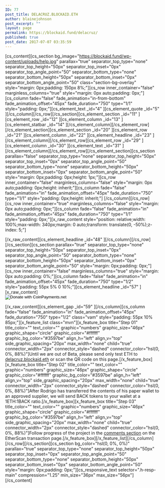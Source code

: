 ```yaml
---
ID: 77
post_title: DELACRUZ.BLOCKAID.ETH
author: blainejohnson
post_excerpt: ""
layout: page
permalink: https://blockaid.fund/delacruz/
published: true
post_date: 2017-07-07 03:35:59
---
```

[cs_content][cs_section bg_image="https://blockaid.fund/wp-content/uploads/help.jpg" parallax="true" separator_top_type="none" separator_top_height="50px" separator_top_inset="0px" separator_top_angle_point="50" separator_bottom_type="none" separator_bottom_height="50px" separator_bottom_inset="0px" separator_bottom_angle_point="50" class="section-bg-overlay" style="margin: 0px;padding: 150px 8%;"][cs_row inner_container="false" marginless_columns="true" style="margin: 0px auto;padding: 0px;"][cs_column fade="false" fade_animation="in-from-bottom" fade_animation_offset="45px" fade_duration="750" type="1/1" style="padding: 0px;"][cs_element_text _id="4" ][cs_element_quote _id="5" ][/cs_column][/cs_row][/cs_section][cs_element_section _id="11" ][cs_element_row _id="12" ][cs_element_column _id="13" ][cs_element_statbar _id="14" ][/cs_element_column][/cs_element_row][/cs_element_section][cs_element_section _id="20" ][cs_element_row _id="21" ][cs_element_column _id="22" ][cs_element_headline _id="23" ][/cs_element_column][/cs_element_row][cs_element_row _id="29" ][cs_element_column _id="30" ][cs_element_text _id="31" ][/cs_element_column][/cs_element_row][/cs_element_section][cs_section parallax="false" separator_top_type="none" separator_top_height="50px" separator_top_inset="0px" separator_top_angle_point="50" separator_bottom_type="none" separator_bottom_height="50px" separator_bottom_inset="0px" separator_bottom_angle_point="50" style="margin: 0px;padding: 0px;height: 1px;"][cs_row inner_container="false" marginless_columns="false" style="margin: 0px auto;padding: 0px;height: inherit;"][cs_column fade="false" fade_animation="in" fade_animation_offset="45px" fade_duration="750" type="1/1" style="padding: 0px;height: inherit;"]&nbsp;[/cs_column][/cs_row][cs_row inner_container="true" marginless_columns="false" style="margin: 0px auto;padding: 0px;"][cs_column fade="false" fade_animation="in" fade_animation_offset="45px" fade_duration="750" type="1/1" style="padding: 0px;"][x_raw_content style="position: relative;width: 100%;max-width: 340px;margin: 0 auto;transform: translate(0, -50%);z-index: 5;"]<div class="tip-button"></div>[/x_raw_content][cs_element_headline _id="48" ][/cs_column][/cs_row][/cs_section][cs_section parallax="true" separator_top_type="none" separator_top_height="50px" separator_top_inset="0px" separator_top_angle_point="50" separator_bottom_type="none" separator_bottom_height="50px" separator_bottom_inset="0px" separator_bottom_angle_point="50" style="margin: 0px;padding: 0px;"][cs_row inner_container="false" marginless_columns="true" style="margin: 0px auto;padding: 0%;"][cs_column fade="false" fade_animation="in" fade_animation_offset="45px" fade_duration="750" type="1/2" style="padding: 55px 5% 0 10%;"][cs_element_headline _id="57" ][x_raw_content]<form action="https://www.coinpayments.net/index.php" method="post">
	<input type="hidden" name="cmd" value="_donate">
	<input type="hidden" name="reset" value="1">
	<input type="hidden" name="merchant" value="92f3a8003617ecaf70273ff126da830e">
	<input type="hidden" name="item_name" value="Send Directly to Rodrigo Dela Cruz">
	<input type="hidden" name="currency" value="ETH">
	<input type="hidden" name="amountf" value="1.00000000">
	<input type="hidden" name="allow_amount" value="1">
	<input type="hidden" name="want_shipping" value="0">
	<input type="hidden" name="success_url" value="https://blockaid.fund">
	<input type="hidden" name="cancel_url" value="https://blockaid.fund">
	<input type="hidden" name="allow_extra" value="0">
	<input type="image" src="https://blockaid.fund/wp-content/uploads/ether-wallet-cecelia-400-400.png" alt="Donate with CoinPayments.net">
</form>[/x_raw_content][cs_element_gap _id="59" ][/cs_column][cs_column fade="false" fade_animation="in" fade_animation_offset="45px" fade_duration="750" type="1/2" class="vam" style="padding: 55px 10% 85px;"][x_feature_list  class="mvn"][x_feature_box title="Step 01" title_color="" text_color="" graphic="numbers" graphic_size="46px" graphic_shape="circle" graphic_color="#ffffff" graphic_bg_color="#3597be" align_h="left" align_v="top" side_graphic_spacing="20px" max_width="none" child="true" connector_width="2px" connector_style="dashed" connector_color="hsl(0, 0%, 88%)"]Until we are out of Beta, please send only test ETH to <a href="https://rinkeby.etherscan.io/address/0xde7d8e697e5b629cffe2c78b115390d2427c0a4f" target="_blank">delacruz.blockaid.eth</a> or scan the QR code on this page.[/x_feature_box][x_feature_box title="Step 02" title_color="" text_color="" graphic="numbers" graphic_size="46px" graphic_shape="circle" graphic_color="#ffffff" graphic_bg_color="#3597be" align_h="left" align_v="top" side_graphic_spacing="20px" max_width="none" child="true" connector_width="2px" connector_style="dashed" connector_color="hsl(0, 0%, 88%)"]After Rodrigo has transferred the contents of his paper wallet to an approved supplier, we will send BACK tokens to your wallet at a 1ETH:1BACK ratio.[/x_feature_box][x_feature_box title="Step 03" title_color="" text_color="" graphic="numbers" graphic_size="46px" graphic_shape="circle" graphic_color="#ffffff" graphic_bg_color="#3597be" align_h="left" align_v="top" side_graphic_spacing="20px" max_width="none" child="true" connector_width="2px" connector_style="dashed" connector_color="hsl(0, 0%, 88%)"]Follow progress of the project in the <a href="https://etherscan.io/address/0xb179fab7b5ca295ca05d2b84e76efee3f63d52bf#comments" target="_blank">comments section</a> on the EtherScan transaction page.[/x_feature_box][/x_feature_list][/cs_column][/cs_row][/cs_section][cs_section bg_color="hsl(0, 0%, 0%)" parallax="true" separator_top_type="none" separator_top_height="50px" separator_top_inset="0px" separator_top_angle_point="50" separator_bottom_type="none" separator_bottom_height="50px" separator_bottom_inset="0px" separator_bottom_angle_point="50" style="margin: 0px;padding: 0px;"][cs_responsive_text selector=".h-resp-main" compression="1.25" min_size="36px" max_size="56px"][/cs_content]
